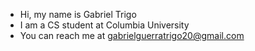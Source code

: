 - Hi, my name is Gabriel Trigo
- I am a CS student at Columbia University
- You can reach me at gabrielguerratrigo20@gmail.com

<!---
Trigozord/Trigozord is a ✨ special ✨ repository because its `README.md` (this file) appears on your GitHub profile.
You can click the Preview link to take a look at your changes.
--->
